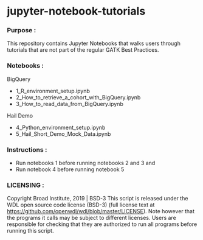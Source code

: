 # jupyter-notebook-tutorials

### Purpose :

This repository contains Jupyter Notebooks that walks users through tutorials that are not part of the regular GATK Best Practices.

### Notebooks :

BigQuery

  - 1_R_environment_setup.ipynb
  - 2_How_to_retrieve_a_cohort_with_BigQuery.ipynb
  - 3_How_to_read_data_from_BigQuery.ipynb

Hail Demo
  - 4_Python_environment_setup.ipynb
  - 5_Hail_Short_Demo_Mock_Data.ipynb

### Instructions :
- Run notebooks 1 before running notebooks 2 and 3 and 
- Run notebook 4 before running notebook 5


### LICENSING :
Copyright Broad Institute, 2019 | BSD-3
This script is released under the WDL open source code license (BSD-3) (full license text at https://github.com/openwdl/wdl/blob/master/LICENSE). Note however that the programs it calls may be subject to different licenses. Users are responsible for checking that they are authorized to run all programs before running this script.
